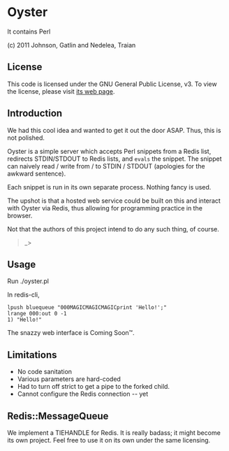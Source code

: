 # Oyster

It contains Perl

(c) 2011 Johnson, Gatlin and Nedelea, Traian

## License

This code is licensed under the GNU General Public License, v3.
To view the license, please visit [its web page](http://www.gnu.org/copyleft/gpl.html).

## Introduction

We had this cool idea and wanted to get it out the door ASAP. Thus, this is
not polished.

Oyster is a simple server which accepts Perl snippets from a Redis list,
redirects STDIN/STDOUT to Redis lists, and `evals` the snippet. The snippet can
naively read / write from / to STDIN / STDOUT (apologies for the awkward sentence).

Each snippet is run in its own separate process. Nothing fancy is used.

The upshot is that a hosted web service could be built on this and interact with 
Oyster via Redis, thus allowing for programming practice in the browser.

Not that the authors of this project intend to do any such thing, of course.

>_>

## Usage

Run ./oyster.pl


In redis-cli,

    lpush bluequeue "000MAGICMAGICMAGICprint 'Hello!';"
    lrange 000:out 0 -1
    1) "Hello!"

The snazzy web interface is Coming Soon™.

## Limitations

*   No code sanitation
*   Various parameters are hard-coded
*   Had to turn off strict to get a pipe to the forked child.
*   Cannot configure the Redis connection -- yet

## Redis::MessageQueue

We implement a TIEHANDLE for Redis. It is really badass; it might become its
own project. Feel free to use it on its own under the same licensing.
